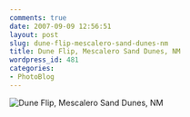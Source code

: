```yaml
---
comments: true
date: 2007-09-09 12:56:51
layout: post
slug: dune-flip-mescalero-sand-dunes-nm
title: Dune Flip, Mescalero Sand Dunes, NM
wordpress_id: 481
categories:
- PhotoBlog
---
```


![Dune Flip, Mescalero Sand Dunes, NM](http://ryanfitzer.com/main/wp-content/uploads/2007/09/rjump.jpg)
